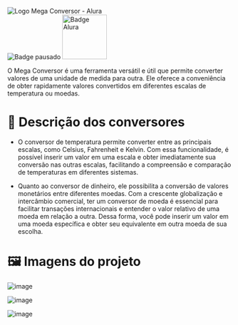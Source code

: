 ![Logo Mega Conversor - Alura](https://github.com/Manoelrev/MegaConversor_One_Challegens/assets/92553052/ba4c6a93-7c41-4313-8983-54af323f1156)<br>
![Badge pausado](https://img.shields.io/badge/Status-Pausado-BrighYellow?style=flat-square&color=EACE09)
<img src="[drawing.jpg](https://github.com/Manoelrev/MegaConversor_One_Challegens/assets/92553052/2e2a5787-006c-489c-b7a0-64780b0ed6f7)" alt="Badge Alura" width="100"/>

O Mega Conversor é uma ferramenta versátil e útil que permite converter valores de uma unidade de medida para outra. Ele oferece a conveniência de obter rapidamente valores convertidos em diferentes escalas de temperatura ou moedas.


# :hammer: Descrição dos conversores

- O conversor de temperatura permite converter entre as principais escalas, como Celsius, Fahrenheit e Kelvin. Com essa funcionalidade, é possível inserir um valor em uma escala e obter imediatamente sua conversão nas outras escalas, facilitando a compreensão e comparação de temperaturas em diferentes sistemas.

  
- Quanto ao conversor de dinheiro, ele possibilita a conversão de valores monetários entre diferentes moedas. Com a crescente globalização e intercâmbio comercial, ter um conversor de moeda é essencial para facilitar transações internacionais e entender o valor relativo de uma moeda em relação a outra. Dessa forma, você pode inserir um valor em uma moeda específica e obter seu equivalente em outra moeda de sua escolha.

# 🖼️ Imagens do projeto
![image](https://github.com/Manoelrev/MegaConversor_One_Challegens/assets/92553052/6d4d421a-0fb6-46d0-80d8-f8b4c830398c)


![image](https://github.com/Manoelrev/MegaConversor_One_Challegens/assets/92553052/5a56d05b-c988-48bc-b675-cdbf7d047426)


![image](https://github.com/Manoelrev/MegaConversor_One_Challegens/assets/92553052/ff951a70-bcec-4ad9-abd9-9e6a5dc33a98)
